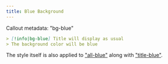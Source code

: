 ```yaml
---
title: Blue Background
---
```


Callout metadata: "bg-blue"

```md
> [!info|bg-blue] Title will display as usual
> The background color will be blue
```

The style itself is also applied to ["all-blue"](../combined-styling/page-1.md) along with ["title-blue"](../title-styling/page-1.md).
